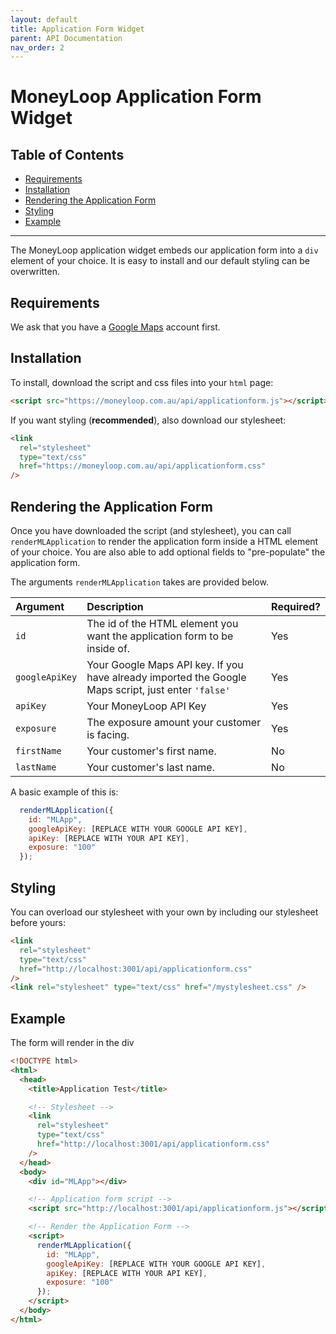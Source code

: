 ```yaml
---
layout: default
title: Application Form Widget
parent: API Documentation
nav_order: 2
---
```


# MoneyLoop Application Form Widget <!-- omit in toc -->

## Table of Contents <!-- omit in toc -->

- [Requirements](#requirements)
- [Installation](#installation)
- [Rendering the Application Form](#rendering-the-application-form)
- [Styling](#styling)
- [Example](#example)

---

The MoneyLoop application widget embeds our application form into a `div` element of your choice.
It is easy to install and our default styling can be overwritten.

## Requirements

We ask that you have a [Google Maps](https://developers.google.com/maps/documentation) account first.

## Installation

To install, download the script and css files into your `html` page:

```html
<script src="https://moneyloop.com.au/api/applicationform.js"></script>
```

If you want styling (**recommended**), also download our stylesheet:

```html
<link
  rel="stylesheet"
  type="text/css"
  href="https://moneyloop.com.au/api/applicationform.css"
/>
```

## Rendering the Application Form

Once you have downloaded the script (and stylesheet), you can call `renderMLApplication` to render the application form inside a HTML element of your choice.
You are also able to add optional fields to "pre-populate" the application form.

The arguments `renderMLApplication` takes are provided below.

| Argument       | Description                                                                                         | Required? |
| :------------- | :-------------------------------------------------------------------------------------------------- | :-------- |
| `id`           | The id of the HTML element you want the application form to be inside of.                           | Yes       |
| `googleApiKey` | Your Google Maps API key. If you have already imported the Google Maps script, just enter `'false'` | Yes       |
| `apiKey`       | Your MoneyLoop API Key                                                                              | Yes       |
| `exposure`     | The exposure amount your customer is facing.                                                        | Yes       |
| `firstName`    | Your customer's first name.                                                                         | No        |
| `lastName`     | Your customer's last name.                                                                          | No        |

A basic example of this is:

```javascript
  renderMLApplication({
    id: "MLApp",
    googleApiKey: [REPLACE WITH YOUR GOOGLE API KEY],
    apiKey: [REPLACE WITH YOUR API KEY],
    exposure: "100"
  });
```

## Styling

You can overload our stylesheet with your own by including our stylesheet before yours:

```html
<link
  rel="stylesheet"
  type="text/css"
  href="http://localhost:3001/api/applicationform.css"
/>
<link rel="stylesheet" type="text/css" href="/mystylesheet.css" />
```

## Example

The form will render in the div

```html
<!DOCTYPE html>
<html>
  <head>
    <title>Application Test</title>

    <!-- Stylesheet -->
    <link
      rel="stylesheet"
      type="text/css"
      href="http://localhost:3001/api/applicationform.css"
    />
  </head>
  <body>
    <div id="MLApp"></div>

    <!-- Application form script -->
    <script src="http://localhost:3001/api/applicationform.js"></script>

    <!-- Render the Application Form -->
    <script>
      renderMLApplication({
        id: "MLApp",
        googleApiKey: [REPLACE WITH YOUR GOOGLE API KEY],
        apiKey: [REPLACE WITH YOUR API KEY],
        exposure: "100"
      });
    </script>
  </body>
</html>
```
